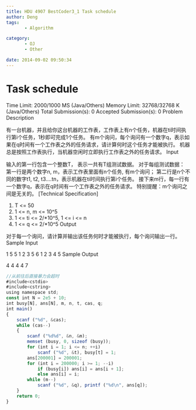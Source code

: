 ```yaml
---
title: HDU 4907 BestCoder3_1 Task schedule
author: Deng
tags: 
       - Algorithm

category: 
       - OJ
       - Other

date: 2014-09-02 09:50:34
---
```

# Task schedule

Time Limit: 2000/1000 MS (Java/Others) Memory Limit: 32768/32768 K (Java/Others)
Total Submission(s): 0 Accepted Submission(s): 0
Problem Description

有一台机器，并且给你这台机器的工作表，工作表上有n个任务，机器在ti时间执行第i个任务，1秒即可完成1个任务。
有m个询问，每个询问有一个数字q，表示如果在q时间有一个工作表之外的任务请求，请计算何时这个任务才能被执行。
机器总是按照工作表执行，当机器空闲时立即执行工作表之外的任务请求。
Input

输入的第一行包含一个整数T， 表示一共有T组测试数据。
对于每组测试数据：
第一行是两个数字n, m，表示工作表里面有n个任务, 有m个询问；
第二行是n个不同的数字t1, t2, t3....tn，表示机器在ti时间执行第i个任务。
接下来m行，每一行有一个数字q，表示在q时间有一个工作表之外的任务请求。
特别提醒：m个询问之间是无关的。
[Technical Specification]
1. T <= 50
2. 1 <= n, m <= 10^5
3. 1 <= ti <= 2/*10^5, 1 <= i <= n
4. 1 <= q <= 2/*10^5
Output

对于每一个询问，请计算并输出该任务何时才能被执行，每个询问输出一行。
Sample Input

1 5 5 1 2 3 5 6 1 2 3 4 5
Sample Output

4 4 4 4 7

```js 
//从前往后直接暴力会超时
#include<cstdio>
#include<cstring>
using namespace std;
const int N = 2e5 + 10;
int busy[N], ans[N], m, n, t, cas, q;
int main()
{
    scanf ("%d", &cas);
    while (cas--)
    {
        scanf ("%d%d", &n, &m);
        memset (busy, 0, sizeof (busy));
        for (int i = 1; i <= n; ++i)
            scanf ("%d", &t), busy[t] = 1;
        ans[200001] = 200001;
        for (int i = 200000; i >= 1; --i)
            if (busy[i]) ans[i] = ans[i + 1];
            else ans[i] = i;
        while (m--)
            scanf ("%d", &q), printf ("%d\n", ans[q]);
    }
    return 0;
}
```